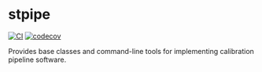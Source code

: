 # stpipe

[![CI](https://github.com/spacetelescope/stpipe/actions/workflows/ci.yml/badge.svg)](https://github.com/spacetelescope/stpipe/actions/workflows/ci.yml)
[![codecov](https://codecov.io/gh/spacetelescope/stpipe/branch/master/graph/badge.svg?token=Mm9I0X1o4X)](https://codecov.io/gh/spacetelescope/stpipe)

Provides base classes and command-line tools for implementing calibration pipeline software.
